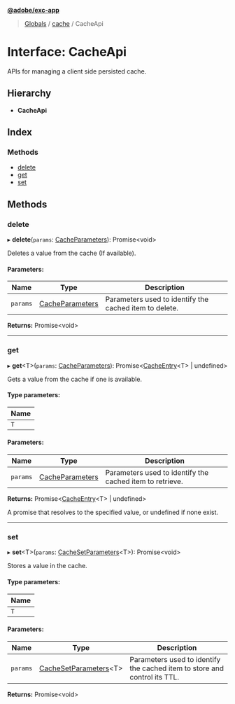 **[@adobe/exc-app](../README.md)**

> [Globals](../README.md) / [cache](../modules/cache.md) / CacheApi

# Interface: CacheApi

APIs for managing a client side persisted cache.

## Hierarchy

* **CacheApi**

## Index

### Methods

* [delete](cache.cacheapi.md#delete)
* [get](cache.cacheapi.md#get)
* [set](cache.cacheapi.md#set)

## Methods

### delete

▸ **delete**(`params`: [CacheParameters](cache.cacheparameters.md)): Promise<void\>

Deletes a value from the cache (If available).

#### Parameters:

Name | Type | Description |
------ | ------ | ------ |
`params` | [CacheParameters](cache.cacheparameters.md) | Parameters used to identify the cached item to delete.  |

**Returns:** Promise<void\>

___

### get

▸ **get**<T\>(`params`: [CacheParameters](cache.cacheparameters.md)): Promise<[CacheEntry](../modules/cache.md#cacheentry)<T\> \| undefined\>

Gets a value from the cache if one is available.

#### Type parameters:

Name |
------ |
`T` |

#### Parameters:

Name | Type | Description |
------ | ------ | ------ |
`params` | [CacheParameters](cache.cacheparameters.md) | Parameters used to identify the cached item to retrieve. |

**Returns:** Promise<[CacheEntry](../modules/cache.md#cacheentry)<T\> \| undefined\>

A promise that resolves to the specified value, or undefined if none exist.

___

### set

▸ **set**<T\>(`params`: [CacheSetParameters](cache.cachesetparameters.md)<T\>): Promise<void\>

Stores a value in the cache.

#### Type parameters:

Name |
------ |
`T` |

#### Parameters:

Name | Type | Description |
------ | ------ | ------ |
`params` | [CacheSetParameters](cache.cachesetparameters.md)<T\> | Parameters used to identify the cached item to store and control its TTL.  |

**Returns:** Promise<void\>
